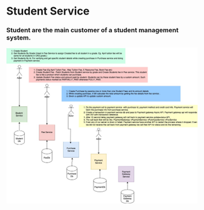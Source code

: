 # Student Service

### Student are the main customer of a student management system.

![img.png](img.png)